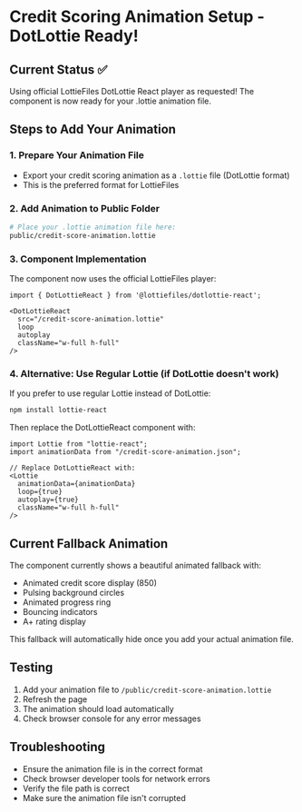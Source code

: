 # Credit Scoring Animation Setup - DotLottie Ready! 

## Current Status ✅
Using official LottieFiles DotLottie React player as requested! The component is now ready for your .lottie animation file.

## Steps to Add Your Animation

### 1. Prepare Your Animation File
- Export your credit scoring animation as a `.lottie` file (DotLottie format)
- This is the preferred format for LottieFiles

### 2. Add Animation to Public Folder
```bash
# Place your .lottie animation file here:
public/credit-score-animation.lottie
```

### 3. Component Implementation
The component now uses the official LottieFiles player:

```tsx
import { DotLottieReact } from '@lottiefiles/dotlottie-react';

<DotLottieReact
  src="/credit-score-animation.lottie"
  loop
  autoplay
  className="w-full h-full"
/>
```

### 4. Alternative: Use Regular Lottie (if DotLottie doesn't work)
If you prefer to use regular Lottie instead of DotLottie:

```bash
npm install lottie-react
```

Then replace the DotLottieReact component with:
```tsx
import Lottie from "lottie-react";
import animationData from "/credit-score-animation.json";

// Replace DotLottieReact with:
<Lottie 
  animationData={animationData}
  loop={true}
  autoplay={true}
  className="w-full h-full"
/>
```

## Current Fallback Animation
The component currently shows a beautiful animated fallback with:
- Animated credit score display (850)
- Pulsing background circles
- Animated progress ring
- Bouncing indicators
- A+ rating display

This fallback will automatically hide once you add your actual animation file.

## Testing
1. Add your animation file to `/public/credit-score-animation.lottie`
2. Refresh the page
3. The animation should load automatically
4. Check browser console for any error messages

## Troubleshooting
- Ensure the animation file is in the correct format
- Check browser developer tools for network errors
- Verify the file path is correct
- Make sure the animation file isn't corrupted
